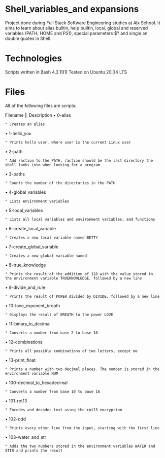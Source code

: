# Shell_variables_and expansions
Project done during Full Stack Software Engineering studies at Alx School. It aims to learn about alias builtin, help builtin, local, global and reserved variables (PATH, HOME and PS1), special parameters $? and single an double quotes in Shell.

# Technologies
Scripts written in Bash 4.3.11(1)
Tested on Ubuntu 20.04 LTS
# Files
All of the following files are scripts:

Filename	    ||      Description
• 0-alias

    ° Creates an alias

• 1-hello_you

    ° Prints hello user, where user is the current Linux user

• 2-path	

    ° Add /action to the PATH. /action should be the last directory the shell looks into when looking for a program

• 3-paths

    ° Counts the number of the directories in the PATH

• 4-global_variables

    ° Lists environment variables

• 5-local_variables

    ° Lists all local variables and environment variables, and functions

• 6-create_local_variable

    ° Creates a new local variable named BETTY

• 7-create_global_variable

    ° Creates a new global variable named 
• 8-true_knowledge

    ° Prints the result of the addition of 128 with the value stored in the environment variable TRUEKNOWLEDGE, followed by a new line

• 9-divide_and_rule

    ° Prints the result of POWER divided by DIVIDE, followed by a new line

• 10-love_exponent_breath

    ° Displays the result of BREATH to the power LOVE

• 11-binary_to_decimal

    ° Converts a number from base 2 to base 10

• 12-combinations

    ° Prints all possible combinations of two letters, except oo

• 13-print_float	

    ° Prints a number with two decimal places. The number is stored in the environment variable NUM

• 100-decimal_to_hexadecimal

    ° Converts a number from base 10 to base 16

• 101-rot13	

    ° Encodes and decodes text using the rot13 encryption

• 102-odd

    ° Prints every other line from the input, starting with the first line

• 103-water_and_str

    ° Adds the two numbers stored in the environment variables WATER and STIR and prints the result
